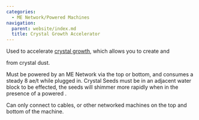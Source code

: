 ```yaml
---
categories:
  - ME Network/Powered Machines
navigation:
  parent: website/index.md
  title: Crystal Growth Accelerator
---
```


Used to accelerate [crystal growth](../../crystals.md), which allows you to create <ItemLink
id="certus_quartz_crystal"/> and

<ItemLink id="fluix_crystal" /> from crystal dust.

Must be powered by an ME Network via the top or bottom, and consumes a steady
8 ae/t while plugged in. Crystal Seeds must be in an adjacent water block to
be effected, the seeds will shimmer more rapidly when in the presence of a
powered <ItemLink id="growth_accelerator"/>.

Can only connect to cables, or other networked machines on the top and bottom
of the machine.

<RecipeFor id="growth_accelerator" />
